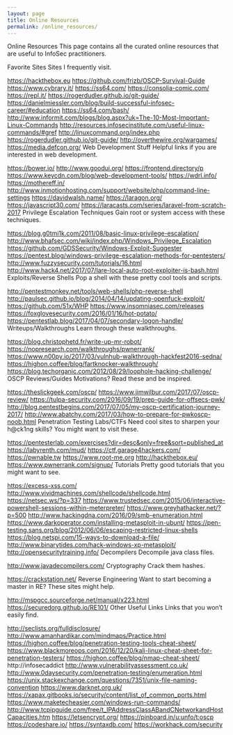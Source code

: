 ```yaml
---
layout: page
title: Online Resources
permalink: /online_resources/
---
```


Online Resources
This page contains all the curated online resources that are useful to InfoSec practitioners.

Favorite Sites
Sites I frequently visit.

https://hackthebox.eu
https://github.com/frizb/OSCP-Survival-Guide
https://www.cybrary.it/
https://ss64.com/
https://consolia-comic.com/
https://repl.it/
https://rogerdudler.github.io/git-guide/
https://danielmiessler.com/blog/build-successful-infosec-career/#education
https://ss64.com/bash/
http://www.informit.com/blogs/blog.aspx?uk=The-10-Most-Important-Linux-Commands
http://resources.infosecinstitute.com/useful-linux-commands/#gref
http://linuxcommand.org/index.php
https://rogerdudler.github.io/git-guide/
http://overthewire.org/wargames/
https://media.defcon.org/
Web Development Stuff
Helpful links if you are interested in web development.

https://bower.io/
http://www.goodui.org/
https://frontend.directory/p
https://www.keycdn.com/blog/web-development-tools/
https://wdrl.info/
https://mothereff.in/
http://www.inmotionhosting.com/support/website/php/command-line-settings
https://davidwalsh.name/
https://laragon.org/
https://javascript30.com/
https://laracasts.com/series/laravel-from-scratch-2017
Privilege Escalation Techniques
Gain root or system access with these techniques.

https://blog.g0tmi1k.com/2011/08/basic-linux-privilege-escalation/
http://www.bhafsec.com/wiki/index.php/Windows_Privilege_Escalation
https://github.com/GDSSecurity/Windows-Exploit-Suggester
https://pentest.blog/windows-privilege-escalation-methods-for-pentesters/
http://www.fuzzysecurity.com/tutorials/16.html
http://www.hack4.net/2017/07/lare-local-auto-root-exploiter-is-bash.html
Exploits/Reverse Shells
Pop a shell with these pretty cool tools and scripts.

http://pentestmonkey.net/tools/web-shells/php-reverse-shell
http://paulsec.github.io/blog/2014/04/14/updating-openfuck-exploit/
https://github.com/51x/WHP
https://www.insomniasec.com/releases
https://foxglovesecurity.com/2016/01/16/hot-potato/
https://pentestlab.blog/2017/04/07/secondary-logon-handle/
Writeups/Walkthroughs
Learn through these walkthroughs.

https://blog.christophetd.fr/write-up-mr-robot/
https://nopresearch.com/walkthroughs/pwnerrank/
https://www.n00py.io/2017/03/vulnhub-walkthrough-hackfest2016-sedna/
https://highon.coffee/blog/fartknocker-walkthrough/
https://blog.techorganic.com/2012/08/29/loophole-hacking-challenge/
OSCP Reviews/Guides
Motivations? Read these and be inspired.

https://theslickgeek.com/oscp/
https://www.jimwilbur.com/2017/07/oscp-review/
https://tulpa-security.com/2016/09/19/prep-guide-for-offsecs-pwk/
http://blog.pentestbegins.com/2017/07/05/my-oscp-certification-journey-2017/
http://www.abatchy.com/2017/03/how-to-prepare-for-pwkoscp-noob.html
Penetration Testing Labs/CTFs
Need cool sites to sharpen your h@ck1ng skills? You might want to visit these.

https://pentesterlab.com/exercises?dir=desc&only=free&sort=published_at
https://labyrenth.com/mud/
https://ctf.garage4hackers.com/
https://pwnable.tw
https://www.root-me.org
http://hackthebox.eu/
https://www.pwnerrank.com/signup/
Tutorials
Pretty good tutorials that you might want to see.

https://excess-xss.com/
http://www.vividmachines.com/shellcode/shellcode.html
https://netsec.ws/?p=337
https://www.trustedsec.com/2015/06/interactive-powershell-sessions-within-meterpreter/
https://www.greyhathacker.net/?p=500
http://www.hackingdna.com/2016/09/smb-enumeration.html
https://www.darkoperator.com/installing-metasploit-in-ubunt/
https://pen-testing.sans.org/blog/2012/06/06/escaping-restricted-linux-shells
https://blog.netspi.com/15-ways-to-download-a-file/
http://www.binarytides.com/hack-windows-xp-metasploit/
http://opensecuritytraining.info/
Decompilers
Decompile java class files.

http://www.javadecompilers.com/
Cryptography
Crack them hashes.

https://crackstation.net/
Reverse Engineering
Want to start becoming a master in RE? These sites might help.

http://mspgcc.sourceforge.net/manual/x223.html
https://securedorg.github.io/RE101/
Other Useful Links
Links that you won’t easily find.

http://seclists.org/fulldisclosure/
http://www.amanhardikar.com/mindmaps/Practice.html
https://highon.coffee/blog/penetration-testing-tools-cheat-sheet/
https://www.blackmoreops.com/2016/12/20/kali-linux-cheat-sheet-for-penetration-testers/
https://highon.coffee/blog/nmap-cheat-sheet/
http://infosecaddict
http://www.vulnerabilityassessment.co.uk/
http://www.0daysecurity.com/penetration-testing/enumeration.html
https://unix.stackexchange.com/questions/7351/unix-file-naming-convention
https://www.darknet.org.uk/
https://xapax.gitbooks.io/security/content/list_of_common_ports.html
https://www.maketecheasier.com/windows-run-commands/
http://www.tcpipguide.com/free/t_IPAddressClassABandCNetworkandHostCapacities.htm
https://letsencrypt.org/
https://pinboard.in/u:unfo/t:oscp
https://codeshare.io/
https://syntaxdb.com/
https://workhack.com/security